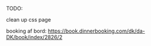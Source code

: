 TODO:


clean up css page

booking af bord:
https://book.dinnerbooking.com/dk/da-DK/book/index/2826/2
